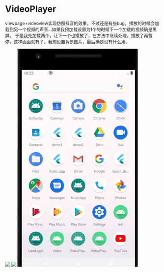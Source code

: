 # VideoPlayer
viewpage+videoview实现仿照抖音的效果，不过还是有些bug，播放的时候会加载到另一个视频的声音...如果我预加载设置为1个的时候下一个加载的视频确是黑屏。
于是我先加载两个，让下一个也播放了，在方法中继续处理，播放了再暂停，这样画面就有了。我想设置背景图片，最后确是没有什么用。

![](result.gif)
![](result2.gif)
![](result3.gif)
